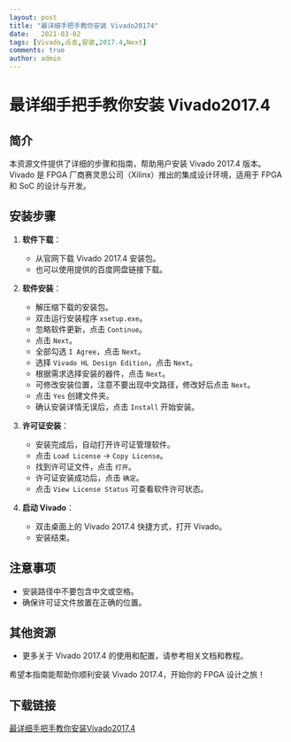 ```yaml
---
layout: post
title: "最详细手把手教你安装 Vivado20174"
date:   2021-03-02
tags: [Vivado,点击,安装,2017.4,Next]
comments: true
author: admin
---
```

# 最详细手把手教你安装 Vivado2017.4

## 简介
本资源文件提供了详细的步骤和指南，帮助用户安装 Vivado 2017.4 版本。Vivado 是 FPGA 厂商赛灵思公司（Xilinx）推出的集成设计环境，适用于 FPGA 和 SoC 的设计与开发。

## 安装步骤
1. **软件下载**：
   - 从官网下载 Vivado 2017.4 安装包。
   - 也可以使用提供的百度网盘链接下载。

2. **软件安装**：
   - 解压缩下载的安装包。
   - 双击运行安装程序 `xsetup.exe`。
   - 忽略软件更新，点击 `Continue`。
   - 点击 `Next`。
   - 全部勾选 `I Agree`，点击 `Next`。
   - 选择 `Vivado HL Design Edition`，点击 `Next`。
   - 根据需求选择安装的器件，点击 `Next`。
   - 可修改安装位置，注意不要出现中文路径，修改好后点击 `Next`。
   - 点击 `Yes` 创建文件夹。
   - 确认安装详情无误后，点击 `Install` 开始安装。

3. **许可证安装**：
   - 安装完成后，自动打开许可证管理软件。
   - 点击 `Load License` -> `Copy License`。
   - 找到许可证文件，点击 `打开`。
   - 许可证安装成功后，点击 `确定`。
   - 点击 `View License Status` 可查看软件许可状态。

4. **启动 Vivado**：
   - 双击桌面上的 Vivado 2017.4 快捷方式，打开 Vivado。
   - 安装结束。

## 注意事项
- 安装路径中不要包含中文或空格。
- 确保许可证文件放置在正确的位置。

## 其他资源
- 更多关于 Vivado 2017.4 的使用和配置，请参考相关文档和教程。

希望本指南能帮助你顺利安装 Vivado 2017.4，开始你的 FPGA 设计之旅！

## 下载链接

[最详细手把手教你安装Vivado2017.4](https://pan.quark.cn/s/f4e2da16a391)